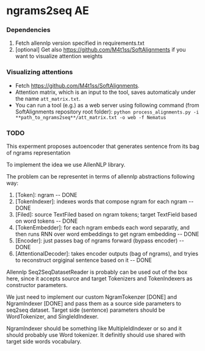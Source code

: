 # ngrams2seq AE

### Dependencies
1) Fetch allennlp version specified in requirements.txt
2) [optional] Get also https://github.com/M4t1ss/SoftAlignments if you want to visualize attention weights

### Visualizing attentions
* Fetch https://github.com/M4t1ss/SoftAlignments.
* Attention matrix, which is an input to the tool, saves automaticaly under the name `att_matrix.txt`.
* You can run a tool (e.g.) as a web server using following command (from SoftAlignments repository root folder): 
`python process_alignments.py -i **path_to_ngrams2seq**/att_matrix.txt -o web -f Nematus`

### TODO
This experment proposes autoencoder that generates sentence from its bag of ngrams representation      

To implement the idea we use AllenNLP library. 

The problem can be representet in terms of allennlp abstractions following way:
1) [Token]: ngram -- DONE
2) [TokenIndexer]: indexes words that compose ngram for each ngram -- DONE
3) [Filed]: source TextFiled based on ngram tokens; target TextField based on word tokens -- DONE
4) [TokenEmbedder]: for each ngram embeds each word separatly, and then runs RNN over word embeddings to get ngram embedding -- DONE
5) [Encoder]: just passes bag of ngrams forward (bypass encoder) -- DONE
6) [AttentionalDecoder]: takes encoder outputs (bag of ngrams), and tryies to reconstruct orgiginal sentence based on it -- DONE

Allennlp Seq2SeqDatasetReader is probably can be used out of the box here, since it accepts source and target Tokenizers and TokenIndexers as constructor parameters.

We just need to implement our custom NgramTokenzer [DONE] and NgramIndexer [DONE] and pass them as a source side parameters to seq2seq dataset. Target side (sentence) parameters should be WordTokenizer, and SingleIdIndexer. 

NgramIndexer should be something like MultipleIdIndexer or so and it should probably use Word tokenizer. It definitly should use shared with target side words vocabulary.  